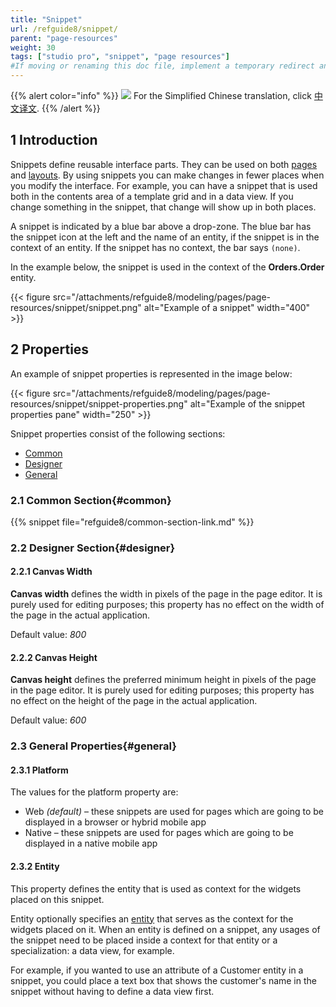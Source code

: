 ```yaml
---
title: "Snippet"
url: /refguide8/snippet/
parent: "page-resources"
weight: 30
tags: ["studio pro", "snippet", "page resources"]
#If moving or renaming this doc file, implement a temporary redirect and let the respective team know they should update the URL in the product. See Mapping to Products for more details.
---
```


{{% alert color="info" %}}
<img src="/attachments/china.png" class="d-inline-block" /> For the Simplified Chinese translation, click [中文译文](https://cdn.mendix.tencent-cloud.com/documentation/refguide8/snippet.pdf).
{{% /alert %}}

## 1 Introduction

Snippets define reusable interface parts. They can be used on both [pages](/refguide8/page/) and [layouts](/refguide8/layout/). By using snippets you can make changes in fewer places when you modify the interface. For example, you can have a snippet that is used both in the contents area of a template grid and in a data view. If you change something in the snippet, that change will show up in both places.

A snippet is indicated by a blue bar above a drop-zone. The blue bar has the snippet icon at the left and the name of an entity, if the snippet is in the context of an entity. If the snippet has no context, the bar says `(none)`.

In the example below, the snippet is used in the context of the **Orders.Order** entity.

{{< figure src="/attachments/refguide8/modeling/pages/page-resources/snippet/snippet.png" alt="Example of a snippet"   width="400"  >}}

## 2 Properties

An example of snippet properties is represented in the image below:

{{< figure src="/attachments/refguide8/modeling/pages/page-resources/snippet/snippet-properties.png" alt="Example of the snippet properties pane"   width="250"  >}}

Snippet properties consist of the following sections:

* [Common](#common)
* [Designer](#designer)
* [General](#general)

### 2.1 Common Section{#common}

{{% snippet file="refguide8/common-section-link.md" %}}

### 2.2 Designer Section{#designer}

#### 2.2.1 Canvas Width

**Canvas width** defines the width in pixels of the page in the page editor. It is purely used for editing purposes; this property has no effect on the width of the page in the actual application.

Default value: *800*

#### 2.2.2 Canvas Height

**Canvas height** defines the preferred minimum height in pixels of the page in the page editor. It is purely used for editing purposes; this property has no effect on the height of the page in the actual application.

Default value: *600*

### 2.3 General Properties{#general}

#### 2.3.1 Platform

The values for the platform property are:

* Web *(default)* – these snippets are used for pages which are going to be displayed in a browser or hybrid mobile app
* Native – these snippets are used for pages which are going to be displayed in a native mobile app

#### 2.3.2 Entity

This property defines the entity that is used as context for the widgets placed on this snippet.

Entity optionally specifies an [entity](/refguide8/entities/) that serves as the context for the widgets placed on it. When an entity is defined on a snippet, any usages of the snippet need to be placed inside a context for that entity or a specialization: a data view, for example.

For example, if you wanted to use an attribute of a Customer entity in a snippet, you could place a text box that shows the customer's name in the snippet without having to define a data view first.
